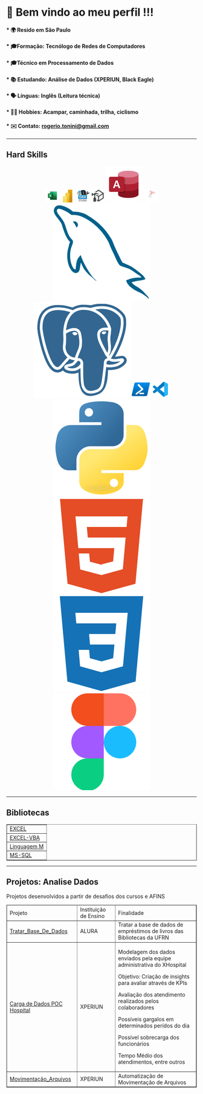 <!DOCTYPE html>

<style>
    #menu a{
        width="60";
		height="60";
    }
</style>

# 🙌 Bem vindo ao meu perfil !!!

#### * 🌍  Resido em São Paulo

#### * 🎓Formação: Tecnólogo de Redes de Computadores 
#### * 🎓Técnico em Processamento de Dados

#### * 📚 Estudando: Análise de Dados (XPERIUN, Black Eagle)
#### * 🗣️ Línguas: Inglês (Leitura técnica)
#### * 🚵‍♀️ Hobbies: Acampar, caminhada, trilha, ciclismo
#### * ✉️ Contato: [rogerio.tonini@gmail.com](mailto:rogerio.tonini@gmail.com)

---
## Hard Skills
<div align="center" >
    <a href="https://support.microsoft.com/pt-br/excel" target="_blank" rel="noreferrer"><img src="https://github.com/RogerioTonini/RogerioTonini/blob/main/images/excel.png" alt="Microsoft Excel" /></a>
    <a href="https://www.microsoft.com/pt-br/power-platform/products/power-bi" target="_blank" rel="noreferrer"><img src="https://github.com/RogerioTonini/RogerioTonini/blob/main/images/powerbi.png" alt="Power BI" /></a>
    <a href="https://daxstudio.org" target="_blank" rel="noreferrer"><img src="https://github.com/RogerioTonini/RogerioTonini/blob/main/images/dax-studio.png" alt="Dax Studio" /></a>
    <a href="https://www.sqlbi.com/tools/tabular-editor" target="_blank" rel="noreferrer"><img src="https://github.com/RogerioTonini/RogerioTonini/blob/main/images/tabular-editor.png" alt="Tabular Editor" /></a>
    <a href="https://support.microsoft.com/pt-br/access" target="_blank" rel="noreferrer"><img src="https://github.com/RogerioTonini/RogerioTonini/blob/main/images/access.svg" alt="Microsoft Access" /></a>
    <a href="https://www.microsoft.com/en-us/sql-server" target="_blank" rel="noreferrer"><img src="https://github.com/RogerioTonini/RogerioTonini/blob/main/images/sql-server.png" alt="Microsoft SQL Server" /></a>
    <a href="https://www.mysql.com/" target="_blank" rel="noreferrer"><img src="https://github.com/RogerioTonini/RogerioTonini/blob/main/images/mysql-colored.svg" alt="MySQL" /></a>
    <a href="https://www.postgresql.org/" target="_blank" rel="noreferrer"><img src="https://github.com/RogerioTonini/RogerioTonini/blob/main/images/postgresql-colored.svg" alt="PostgreSQL" /></a>
    <a href="https://learn.microsoft.com/pt-br/powershell/" target="_blank" rel="noreferrer"><img src="https://github.com/RogerioTonini/RogerioTonini/blob/main/images/powershell.png" alt="Power ShellL" /></a>
    <a href="https://code.visualstudio.com/" target="_blank" rel="noreferrer"><img src="https://github.com/RogerioTonini/RogerioTonini/blob/main/images/visualstudiocode.png" alt="VS Code" />
    <a href="https://www.python.org/" target="_blank" rel="noreferrer"><img src="https://github.com/RogerioTonini/RogerioTonini/blob/main/images/python-colored.svg" alt="Python" /></a>
    <a href="https://developer.mozilla.org/en-US/docs/Glossary/HTML5" target="_blank" rel="noreferrer"><img src="https://github.com/RogerioTonini/RogerioTonini/blob/main/images/html5-colored.svg" alt="HTML5" /></a>
    <a href="https://www.w3.org/TR/CSS/#css" target="_blank" rel="noreferrer"><img src="https://github.com/RogerioTonini/RogerioTonini/blob/main/images/css3-colored.svg" alt="CSS3" /></a>
    <a href="https://www.figma.com/" target="_blank" rel="noreferrer"><img src="https://github.com/RogerioTonini/RogerioTonini/blob/main/images/figma-colored.svg" alt="Figma" /></a>
</div>

<!--
<div align="center">
    <a href="https://support.microsoft.com/pt-br/excel" target="_blank" rel="noreferrer"><img src="https://github.com/RogerioTonini/RogerioTonini/blob/main/images/excel.png" width="48" height="48" alt="Microsoft Excel" /></a>
    <a href="https://www.microsoft.com/pt-br/power-platform/products/power-bi" target="_blank" rel="noreferrer"><img src="https://github.com/RogerioTonini/RogerioTonini/blob/main/images/powerbi.png" width="36" height="36" alt="Power BI" /></a>
    <a href="https://daxstudio.org" target="_blank" rel="noreferrer"><img src="https://github.com/RogerioTonini/RogerioTonini/blob/main/images/dax-studio.png" width="36" height="36" alt="Dax Studio" /></a>
    <a href="https://www.sqlbi.com/tools/tabular-editor" target="_blank" rel="noreferrer"><img src="https://github.com/RogerioTonini/RogerioTonini/blob/main/images/tabular-editor.png" width="36" height="36" alt="Tabular Editor" /></a>
    <a href="https://support.microsoft.com/pt-br/access" target="_blank" rel="noreferrer"><img src="https://github.com/RogerioTonini/RogerioTonini/blob/main/images/access.svg" width="36" height="36" alt="Microsoft Access" /></a>
    <a href="https://www.microsoft.com/en-us/sql-server" target="_blank" rel="noreferrer"><img src="https://github.com/RogerioTonini/RogerioTonini/blob/main/images/sql-server.png" width="36" height="36" alt="Microsoft SQL Server" /></a>
    <a href="https://www.mysql.com/" target="_blank" rel="noreferrer"><img src="https://github.com/RogerioTonini/RogerioTonini/blob/main/images/mysql-colored.svg" width="36" height="36" alt="MySQL" /></a>
    <a href="https://www.postgresql.org/" target="_blank" rel="noreferrer"><img src="https://github.com/RogerioTonini/RogerioTonini/blob/main/images/postgresql-colored.svg" width="36" height="36" alt="PostgreSQL" /></a>
    <a href="https://learn.microsoft.com/pt-br/powershell/" target="_blank" rel="noreferrer"><img src="https://github.com/RogerioTonini/RogerioTonini/blob/main/images/powershell.png" width="36" height="36" alt="Power ShellL" /></a>
    <a href="https://code.visualstudio.com/" target="_blank" rel="noreferrer"><img src="https://github.com/RogerioTonini/RogerioTonini/blob/main/images/visualstudiocode.png" width="36" height="36" alt="VS Code" />
    <a href="https://www.python.org/" target="_blank" rel="noreferrer"><img src="https://github.com/RogerioTonini/RogerioTonini/blob/main/images/python-colored.svg" width="36" height="36" alt="Python" /></a>
    <a href="https://developer.mozilla.org/en-US/docs/Glossary/HTML5" target="_blank" rel="noreferrer"><img src="https://github.com/RogerioTonini/RogerioTonini/blob/main/images/html5-colored.svg" width="36" height="36" alt="HTML5" /></a>
    <a href="https://www.w3.org/TR/CSS/#css" target="_blank" rel="noreferrer"><img src="https://github.com/RogerioTonini/RogerioTonini/blob/main/images/css3-colored.svg" width="36" height="36" alt="CSS3" /></a>
    <a href="https://www.figma.com/" target="_blank" rel="noreferrer"><img src="https://github.com/RogerioTonini/RogerioTonini/blob/main/images/figma-colored.svg" width="36" height="36" alt="Figma" /></a>
</div>
-->
--- 
## Bibliotecas
<table border=none style="width:100%">
    <body>
        <tr> <td align="left"> <a href="https://github.com/RogerioTonini/Excel">EXCEL         </a> </td> </tr>
        <tr> <td align="left"> <a href="https://github.com/RogerioTonini/Excel-VBA">EXCEL-VBA </a> </td> </tr>
        <tr> <td align="left"> <a href="https://github.com/RogerioTonini/Ling_M">Linguagem M  </a> </td> </tr>
        <tr> <td align="left"> <a href="https://github.com/RogerioTonini/SQL_Comandos_Diversos">MS-SQL </a> </td> </tr>
    </body>
</table>

---
## Projetos: Analise Dados
Projetos desenvolvidos a partir de desafios dos cursos e AFINS
<table border="1" style="width:100%">
    <thead>
        <tr>
            <td align="left">Projeto</td>
            <td align="left">Instituição de Ensino</td>
            <td align="left">Finalidade</td>
        </tr>
    </thead>
    <body>
        <tr>
            <td align="left">
                <a href="https://github.com/RogerioTonini/AD_7DaysOfCode.io">Tratar_Base_De_Dados</a>
            </td>
            <td align="left"> ALURA</td>
            <td align="left"> Tratar a base de dados de empréstimos de livros das Bibliotecas da UFRN</td>
        </tr>
        <tr>
            <td align="left">
                <a href="https://github.com/RogerioTonini/AD_XPERIUN_D-007_XHospital_Internacoes">Carga de Dados POC Hospital</a>
            </td>
            <td align="left">XPERIUN</td>
            <td>
                <p>Modelagem dos dados enviados pela equipe administrativa do XHospital</p>
                <p>Objetivo: Criação de insights para avaliar através de KPIs</p>
                <p>Avaliação dos atendimento realizados pelos colaboradores</p>
                <p>Possíveis gargalos em determinados perídos do dia</p>
                <p>Possível sobrecarga dos funcionários</p>
                <p>Tempo Médio dos atendimentos, entre outros</p>
            </td>
        </tr>
        <tr>
            <td align="left">
                <a href="https://github.com/RogerioTonini/AD_XPERIUN_Python_Basico">Movimentação_Arquivos</a>
            </td>
            <td align="left">XPERIUN</td>
            <td align="left"> Automatização de Movimentação de Arquivos</td>
        </tr>
    </body>
</table>
</html>
